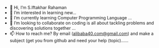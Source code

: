 - 👋 Hi, I’m S.Iftakhar Rahaman
- 👀 I’m interested in learning new...
- 🌱 I’m currently learning Computer Programming Language ...
- 💞️ I’m looking to collaborate on coding is all about tackling problems and discovering solutions together ...
- 📫 How to reach me? By email (alibaba40.com@gmail.com) and make a subject (get you from github and need your help (topic)......

<!---
iftirahaman/iftirahaman is a ✨ special ✨ repository because its `README.md` (this file) appears on your GitHub profile.
You can click the Preview link to take a look at your changes.
--->
